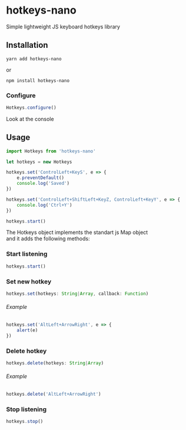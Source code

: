 # hotkeys-nano
Simple lightweight JS keyboard hotkeys library

## Installation
```
yarn add hotkeys-nano
```
or
```
npm install hotkeys-nano
```

### Configure
```js
Hotkeys.configure()
```
Look at the console

## Usage
```js
import Hotkeys from 'hotkeys-nano'

let hotkeys = new Hotkeys

hotkeys.set('ControlLeft+KeyS', e => {
	e.preventDefault()
	console.log('Saved')
})

hotkeys.set('ControlLeft+ShiftLeft+KeyZ, ControlLeft+KeyY', e => {
	console.log('Ctrl+Y')
})

hotkeys.start()
```

The Hotkeys object implements the standart js Map object
<br>and it adds the following methods:

### Start listening
```js
hotkeys.start()
```

### Set new hotkey
```js
hotkeys.set(hotkeys: String|Array, callback: Function)
```
###### Example
```js
hotkeys.set('AltLeft+ArrowRight', e => {
	alert(e)
})
```

### Delete hotkey
```js
hotkeys.delete(hotkeys: String|Array)
```
###### Example
```js
hotkeys.delete('AltLeft+ArrowRight')
```

### Stop listening
```js
hotkeys.stop()
```
